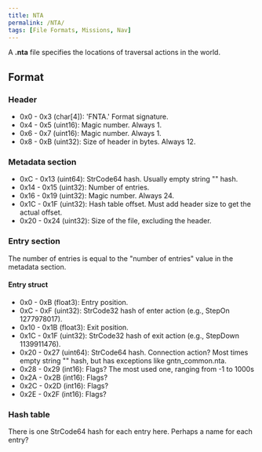 ```yaml
---
title: NTA
permalink: /NTA/
tags: [File Formats, Missions, Nav]
---
```


A **.nta** file specifies the locations of traversal actions in the
world.

## Format

### Header

  - 0x0 - 0x3 (char\[4\]): 'FNTA.' Format signature.
  - 0x4 - 0x5 (uint16): Magic number. Always 1.
  - 0x6 - 0x7 (uint16): Magic number. Always 1.
  - 0x8 - 0xB (uint32): Size of header in bytes. Always 12.

### Metadata section

  - 0xC - 0x13 (uint64): StrCode64 hash. Usually empty string "" hash.
  - 0x14 - 0x15 (uint32): Number of entries.
  - 0x16 - 0x19 (uint32): Magic number. Always 24.
  - 0x1C - 0x1F (uint32): Hash table offset. Must add header size to get
    the actual offset.
  - 0x20 - 0x24 (uint32): Size of the file, excluding the header.

### Entry section

The number of entries is equal to the "number of entries" value in the
metadata section.

#### Entry struct

  - 0x0 - 0xB (float3): Entry position.
  - 0xC - 0xF (uint32): StrCode32 hash of enter action (e.g., StepOn
    1277978017).
  - 0x10 - 0x1B (float3): Exit position.
  - 0x1C - 0x1F (uint32): StrCode32 hash of exit action (e.g., StepDown
    1139911476).
  - 0x20 - 0x27 (uint64): StrCode64 hash. Connection action? Most times
    empty string "" hash, but has exceptions like gntn_common.nta.
  - 0x28 - 0x29 (int16): Flags? The most used one, ranging from -1 to
    1000s
  - 0x2A - 0x2B (int16): Flags?
  - 0x2C - 0x2D (int16): Flags?
  - 0x2E - 0x2F (int16): Flags?

### Hash table

There is one StrCode64 hash for each entry here. Perhaps a name for each
entry?